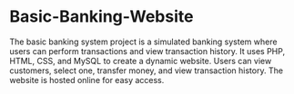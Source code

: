 # Basic-Banking-Website
The basic banking system project is a simulated banking system where users can perform transactions and view transaction history. It uses PHP, HTML, CSS, and MySQL to create a dynamic website. Users can view customers, select one, transfer money, and view transaction history. The website is hosted online for easy access.

